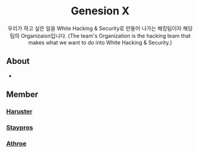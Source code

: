 <div align="center">
  
# Genesion X
우리가 하고 싶은 일을 White Hacking & Security로 만들어 나가는 해킹팀이자 해당 팀의 Organizaion입니다.
(The team's Organization is the hacking team that makes what we want to do into White Hacking & Security.)

</div>

## About
- 

## Member

### <a href="https://github.com/haruster">Haruster</a>
### <a href="https://github.com/staypros">Staypros</a>
### <a href="https://github.com/athroe">Athroe</a>


